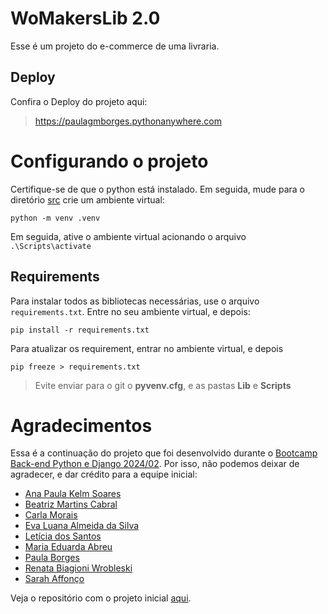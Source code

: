 # WoMakersLib 2.0

Esse é um projeto do e-commerce de uma livraria. 

## Deploy

Confira o Deploy do projeto aqui:

>  https://paulagmborges.pythonanywhere.com

# Configurando o projeto 

Certifique-se de que o python está instalado. Em seguida, mude para o diretório [src](./src/) crie um ambiente virtual: 

```
python -m venv .venv
```

Em seguida, ative o ambiente virtual acionando o arquivo `.\Scripts\activate`


## Requirements

Para instalar todos as bibliotecas necessárias, use o arquivo `requirements.txt`. Entre no seu ambiente virtual, e depois:
```
pip install -r requirements.txt
```

Para atualizar os requirement, entrar no ambiente virtual, e depois 

```
pip freeze > requirements.txt
```

> Evite enviar para o git o **pyvenv.cfg**, e as pastas **Lib** e **Scripts**


# Agradecimentos

Essa é a continuação do projeto que foi desenvolvido durante o [Bootcamp Back-end Python e Django 2024/02](https://womakerscode.org/back-end-python/). Por isso, não podemos deixar de agradecer, e dar crédito para a equipe inicial:

- [Ana Paula Kelm Soares](https://github.com/anapppp)
- [Beatriz Martins Cabral](https://github.com/Bea-Martins)
- [Carla Morais](https://github.com/Duda-Batista)
- [Eva Luana Almeida da Silva](https://github.com/evalasilva)
- [Letícia dos Santos](https://github.com/ldsleticia)
- [Maria Eduarda Abreu](https://github.com/maria-eduarda-abreu)
- [Paula Borges](https://github.com/paulagmborges)
- [Renata Biagioni Wrobleski](https://github.com/RenWro)
- [Sarah Affonço](https://github.com/sarahaffonco)


 Veja o repositório com o projeto inicial [aqui](https://github.com/RenWro/Desafio-Final-Womakers). 